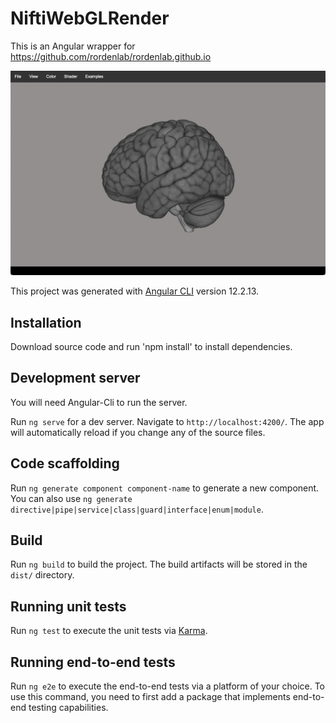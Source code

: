 # NiftiWebGLRender

This is an Angular wrapper for https://github.com/rordenlab/rordenlab.github.io

![img.png](img.png)

This project was generated with [Angular CLI](https://github.com/angular/angular-cli) version 12.2.13.

## Installation
Download source code and run 'npm install' to install dependencies. 

## Development server
You will need Angular-Cli to run the server.

Run `ng serve` for a dev server. Navigate to `http://localhost:4200/`. The app will automatically reload if you change any of the source files.

## Code scaffolding

Run `ng generate component component-name` to generate a new component. You can also use `ng generate directive|pipe|service|class|guard|interface|enum|module`.

## Build

Run `ng build` to build the project. The build artifacts will be stored in the `dist/` directory.

## Running unit tests

Run `ng test` to execute the unit tests via [Karma](https://karma-runner.github.io).

## Running end-to-end tests

Run `ng e2e` to execute the end-to-end tests via a platform of your choice. To use this command, you need to first add a package that implements end-to-end testing capabilities.
